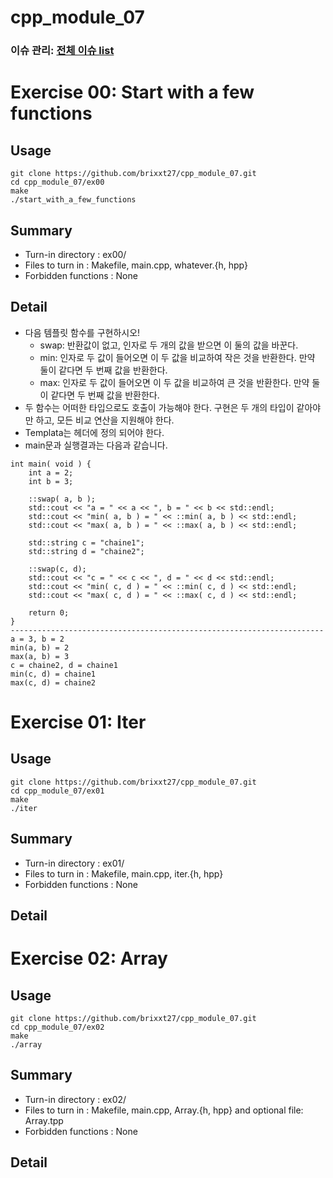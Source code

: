 # cpp_module_07
### 이슈 관리: [전체 이슈 list](https://github.com/brixxt27/cpp_module_07/issues/1)

# Exercise 00: Start with a few functions 
## Usage
```
git clone https://github.com/brixxt27/cpp_module_07.git
cd cpp_module_07/ex00
make
./start_with_a_few_functions
```
## Summary
- Turn-in directory : ex00/
- Files to turn in : Makefile, main.cpp, whatever.{h, hpp}
- Forbidden functions : None
## Detail
- 다음 템플릿 함수를 구현하시오!
    - swap: 반환값이 없고, 인자로 두 개의 값을 받으면 이 둘의 값을 바꾼다.
    - min: 인자로 두 값이 들어오면 이 두 값을 비교하여 작은 것을 반환한다. 만약 둘이 같다면 두 번째 값을 반환한다.
    - max: 인자로 두 값이 들어오면 이 두 값을 비교하여 큰 것을 반환한다. 만약 둘이 같다면 두 번째 값을 반환한다.
- 두 함수는 어떠한 타입으로도 호출이 가능해야 한다. 구현은 두 개의 타입이 같아야만 하고, 모든 비교 연산을 지원해야 한다.
- Templata는 헤더에 정의 되어야 한다.
- main문과 실행결과는 다음과 같습니다.
```
int main( void ) {
    int a = 2;
    int b = 3;

    ::swap( a, b );
    std::cout << "a = " << a << ", b = " << b << std::endl;
    std::cout << "min( a, b ) = " << ::min( a, b ) << std::endl;
    std::cout << "max( a, b ) = " << ::max( a, b ) << std::endl;

    std::string c = "chaine1";
    std::string d = "chaine2";

    ::swap(c, d);
    std::cout << "c = " << c << ", d = " << d << std::endl;
    std::cout << "min( c, d ) = " << ::min( c, d ) << std::endl;
    std::cout << "max( c, d ) = " << ::max( c, d ) << std::endl;

    return 0;
}
----------------------------------------------------------------------
a = 3, b = 2
min(a, b) = 2
max(a, b) = 3
c = chaine2, d = chaine1
min(c, d) = chaine1
max(c, d) = chaine2
```
<bt> </bt>

# Exercise 01: Iter 
## Usage
```
git clone https://github.com/brixxt27/cpp_module_07.git
cd cpp_module_07/ex01
make
./iter
```
## Summary
- Turn-in directory : ex01/
- Files to turn in : Makefile, main.cpp, iter.{h, hpp}
- Forbidden functions : None
## Detail
<bt> </bt>

# Exercise 02: Array 
## Usage
```
git clone https://github.com/brixxt27/cpp_module_07.git
cd cpp_module_07/ex02
make
./array
```
## Summary
- Turn-in directory : ex02/
- Files to turn in : Makefile, main.cpp, Array.{h, hpp} and optional file: Array.tpp
- Forbidden functions : None
## Detail
<bt> </bt>